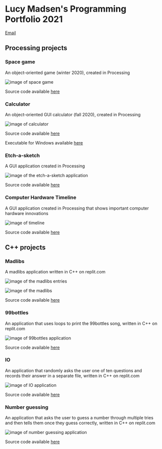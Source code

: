 # Lucy Madsen's Programming Portfolio 2021
[Email](mailto:lucinda.madsen@gmail.com)

## Processing projects

### Space game
An object-oriented game (winter 2020), created in Processing

![image of space game](https://github.com/lucinda27/programming-portfolio/blob/gh-pages/Images/space%20game.png?raw=true)

Source code available [here](https://github.com/lucinda27/programming-portfolio/tree/gh-pages/src/Spacegame)

### Calculator
An object-oriented GUI calculator (fall 2020), created in Processing

![image of calculator](https://github.com/lucinda27/programming-portfolio/blob/gh-pages/Images/calculator.png?raw=true)

Source code available [here](https://github.com/lucinda27/programming-portfolio/tree/gh-pages/src/Spacegame)

Executable for Windows available [here](https://github.com/lucinda27/programming-portfolio/blob/gh-pages/applications/application.windows64.zip)

### Etch-a-sketch
A GUI application created in Processing

![image of the etch-a-sketch application](https://github.com/lucinda27/programming-portfolio/blob/gh-pages/Images/etch-a-sketch.png?raw=true)

Source code available [here](https://github.com/lucinda27/programming-portfolio/tree/gh-pages/src/etch_a_sketch)

### Computer Hardware Timeline
A GUI application created in Processing that shows important computer hardware innovations

![image of timeline](https://github.com/lucinda27/programming-portfolio/blob/gh-pages/Images/timeline.png?raw=true)

Source code available [here](https://github.com/lucinda27/programming-portfolio/tree/gh-pages/src/timeline)

## C++ projects

### Madlibs
A madlibs application written in C++ on replit.com

![image of the madlibs entries](https://github.com/lucinda27/programming-portfolio/blob/gh-pages/Images/madlibs%20entries.png?raw=true)

![image of the madlibs](https://github.com/lucinda27/programming-portfolio/blob/gh-pages/Images/madlibs.png?raw=true)

Source code available [here](https://github.com/lucinda27/programming-portfolio/tree/gh-pages/src/Madlibs)

### 99bottles
An application that uses loops to print the 99bottles song, written in C++ on replit.com

![image of 99bottles application](https://github.com/lucinda27/programming-portfolio/blob/gh-pages/Images/99bottles.png?raw=true)

Source code available [here](https://github.com/lucinda27/programming-portfolio/tree/gh-pages/src/99bottles)

### IO
An application that randomly asks the user one of ten questions and records their answer in a separate file, written in C++ on replit.com

![image of IO application](https://github.com/lucinda27/programming-portfolio/blob/gh-pages/Images/IO.png?raw=true)

Source code available [here](https://github.com/lucinda27/programming-portfolio/tree/gh-pages/src/IO)

### Number guessing
An application that asks the user to guess a number through multiple tries and then tells them once they guess correctly, written in C++ on replit.com

![image of number guessing application](https://github.com/lucinda27/programming-portfolio/blob/gh-pages/Images/numberguessing.png?raw=true)

Source code available [here](https://github.com/lucinda27/programming-portfolio/tree/gh-pages/src/numberguessing)
